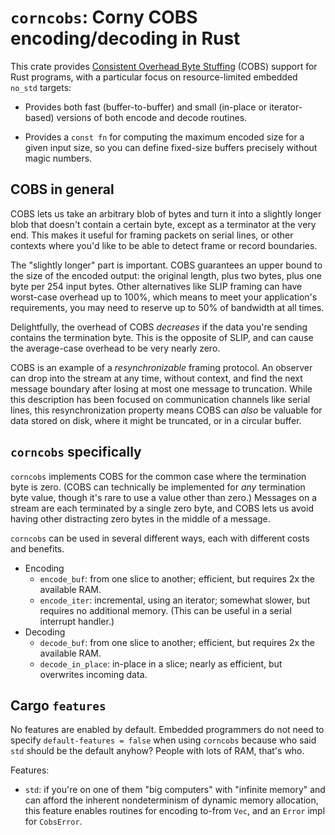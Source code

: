 # `corncobs`: Corny COBS encoding/decoding in Rust

This crate provides [Consistent Overhead Byte Stuffing][cobs] (COBS) support for
Rust programs, with a particular focus on resource-limited embedded `no_std`
targets:

- Provides both fast (buffer-to-buffer) and small (in-place or iterator-based)
  versions of both encode and decode routines.

- Provides a `const fn` for computing the maximum encoded size for a given
  input size, so you can define fixed-size buffers precisely without magic
  numbers.

## COBS in general

COBS lets us take an arbitrary blob of bytes and turn it into a slightly
longer blob that doesn't contain a certain byte, except as a terminator at
the very end. This makes it useful for framing packets on serial lines, or
other contexts where you'd like to be able to detect frame or record
boundaries.

The "slightly longer" part is important. COBS guarantees an upper bound to
the size of the encoded output: the original length, plus two bytes, plus
one byte per 254 input bytes. Other alternatives like SLIP framing can have
worst-case overhead up to 100%, which means to meet your application's
requirements, you may need to reserve up to 50% of bandwidth at all times.

Delightfully, the overhead of COBS _decreases_ if the data you're sending
contains the termination byte. This is the opposite of SLIP, and can cause the
average-case overhead to be very nearly zero.

COBS is an example of a _resynchronizable_ framing protocol. An observer can
drop into the stream at any time, without context, and find the next message
boundary after losing at most one message to truncation. While this
description has been focused on communication channels like serial lines,
this resynchronization property means COBS can _also_ be valuable for data
stored on disk, where it might be truncated, or in a circular buffer.

## `corncobs` specifically

`corncobs` implements COBS for the common case where the termination byte is
zero. (COBS can technically be implemented for _any_ termination byte value,
though it's rare to use a value other than zero.) Messages on a stream are
each terminated by a single zero byte, and COBS lets us avoid having other
distracting zero bytes in the middle of a message.

`corncobs` can be used in several different ways, each with different costs
and benefits.

- Encoding
  - `encode_buf`: from one slice to another; efficient, but requires 2x the
     available RAM.
  - `encode_iter`: incremental, using an iterator; somewhat slower, but
    requires no additional memory. (This can be useful in a serial interrupt
    handler.)
- Decoding
  - `decode_buf`: from one slice to another; efficient, but requires 2x the
    available RAM.
  - `decode_in_place`: in-place in a slice; nearly as efficient, but
    overwrites incoming data.

## Cargo `features`

No features are enabled by default. Embedded programmers do not need to specify
`default-features = false` when using `corncobs` because who said `std` should
be the default anyhow? People with lots of RAM, that's who.

Features:

- `std`: if you're on one of them "big computers" with "infinite memory" and can
  afford the inherent nondeterminism of dynamic memory allocation, this feature
  enables routines for encoding to-from `Vec`, and an `Error` impl for
  `CobsError`.

[cobs]: https://en.wikipedia.org/wiki/Consistent_Overhead_Byte_Stuffing
